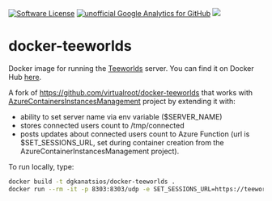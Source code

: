 [![Software License](https://img.shields.io/badge/license-MIT-brightgreen.svg?style=flat-square)](LICENSE)
[![unofficial Google Analytics for GitHub](https://gaforgithub.azurewebsites.net/api?repo=docker-teeworlds)](https://github.com/dgkanatsios/gaforgithub)
![](https://img.shields.io/badge/status-stable-green.svg)

docker-teeworlds
================

Docker image for running the [Teeworlds](https://www.teeworlds.com) server. You can find it on Docker Hub [here](https://hub.docker.com/r/dgkanatsios/docker-teeworlds/).

A fork of https://github.com/virtualroot/docker-teeworlds that works with [AzureContainersInstancesManagement](https://github.com/dgkanatsios/AzureContainerInstancesManagement) project by extending it with:

- ability to set server name via env variable ($SERVER_NAME)
- stores connected users count to /tmp/connected
- posts updates about connected users count to Azure Function (url is $SET_SESSIONS_URL, set during container creation from the AzureContainerInstancesManagement project).

To run locally, type:

```bash
docker build -t dgkanatsios/docker-teeworlds .
docker run --rm -it -p 8303:8303/udp -e SET_SESSIONS_URL=https://teeworlds.azurewebsites.net/api/ACISetSessions?code=<KEY> -e RESOURCE_GROUP='teeworlds' -e CONTAINER_GROUP_NAME='teeserver1' --name teeworlds1 dgkanatsios/docker-teeworlds
```
